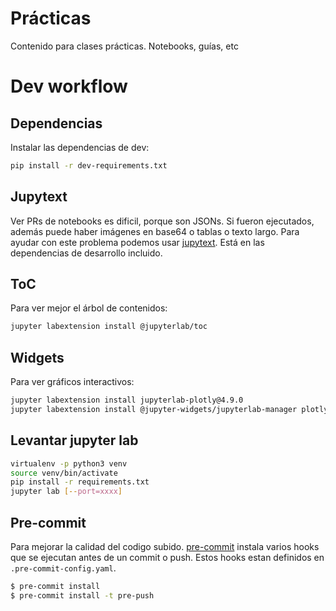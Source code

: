 # Prácticas
Contenido para clases prácticas. Notebooks, guías, etc

# Dev workflow
## Dependencias
Instalar las dependencias de dev:
```bash
pip install -r dev-requirements.txt
```

## Jupytext
Ver PRs de notebooks es dificil, porque son JSONs. Si fueron ejecutados, además puede haber imágenes en base64 o tablas
o texto largo. Para ayudar con este problema podemos usar [jupytext](https://jupytext.readthedocs.io/en/latest/introduction.html).
Está en las dependencias de desarrollo incluido.

## ToC
Para ver mejor el árbol de contenidos:
```bash
jupyter labextension install @jupyterlab/toc
```

## Widgets
Para ver gráficos interactivos:
```bash
jupyter labextension install jupyterlab-plotly@4.9.0
jupyter labextension install @jupyter-widgets/jupyterlab-manager plotlywidget@4.9.0
```

## Levantar jupyter lab
```bash
virtualenv -p python3 venv
source venv/bin/activate
pip install -r requirements.txt
jupyter lab [--port=xxxx]
```

## Pre-commit
Para mejorar la calidad del codigo subido. [pre-commit](https://pre-commit.com) instala varios hooks que se ejecutan
antes de un commit o push. Estos hooks estan definidos en `.pre-commit-config.yaml`.

```bash
$ pre-commit install
$ pre-commit install -t pre-push
```

